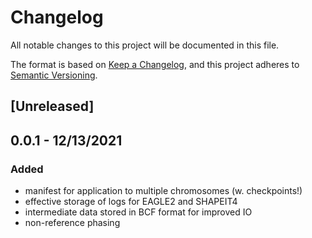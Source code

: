 # Changelog
All notable changes to this project will be documented in this file.

The format is based on [Keep a Changelog](https://keepachangelog.com/en/1.0.0/),
and this project adheres to [Semantic Versioning](https://semver.org/spec/v2.0.0.html).


## [Unreleased]

## 0.0.1 - 12/13/2021
### Added
  * manifest for application to multiple chromosomes (w. checkpoints!)
  * effective storage of logs for EAGLE2 and SHAPEIT4
  * intermediate data stored in BCF format for improved IO
  * non-reference phasing
